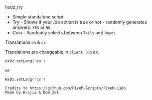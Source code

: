 hxdz_try 
- Simple standalone script
- Try - Shows if your /do action is true or not - randomly generates answers: `YES` or `NO`
- Coin - Randomly selects between `Tails` and `Heads`

Translations `en` & `cs`

Translations are changeable in `client.lua`
ex.
```
HxDz.setLang('en')
```
or
```
HxDz.setLang('cs')
```

```
Credits to https://github.com/FiveM-Scripts/FiveM-i18n
Made by Hrajix & Dom_Zel
```

